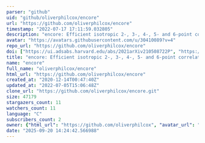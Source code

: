 ```yaml
---
parser: "github"
uid: "github/oliverphilcox/encore"
url: "https://github.com/oliverphilcox/encore"
timestamp: "2022-07-17 17:11:59.032805"
description: "encore: Efficient isotropic 2-, 3-, 4-, 5- and 6-point correlation functions in C++ and CUDA"
avatar: "https://avatars.githubusercontent.com/u/30410089?v=4"
repo_url: "https://github.com/oliverphilcox/encore"
doi: ["https://ui.adsabs.harvard.edu/abs/2021arXiv210508722P", "https://ui.adsabs.harvard.edu/abs/2021ascl.soft05014P/abstract"]
title: "encore: Efficient isotropic 2-, 3-, 4-, 5- and 6-point correlation functions"
name: "encore"
full_name: "oliverphilcox/encore"
html_url: "https://github.com/oliverphilcox/encore"
created_at: "2020-12-14T00:47:40Z"
updated_at: "2022-07-05T15:06:48Z"
clone_url: "https://github.com/oliverphilcox/encore.git"
size: 47179
stargazers_count: 11
watchers_count: 11
language: "C"
subscribers_count: 2
owner: {"html_url": "https://github.com/oliverphilcox", "avatar_url": "https://avatars.githubusercontent.com/u/30410089?v=4", "login": "oliverphilcox", "type": "User"}
date: "2025-09-20 14:24:42.566988"
---
```

